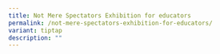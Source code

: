```yaml
---
title: Not Mere Spectators Exhibition for educators
permalink: /not-mere-spectators-exhibition-for-educators/
variant: tiptap
description: ""
---
```

